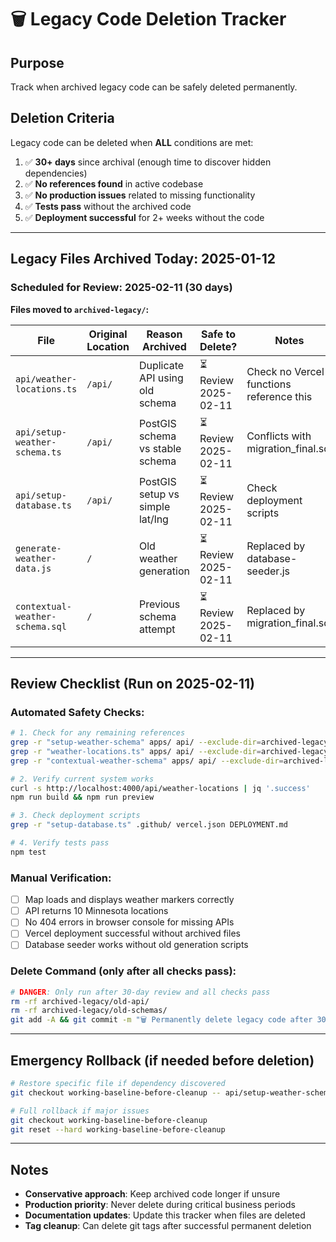 # 🗑️ Legacy Code Deletion Tracker

## Purpose
Track when archived legacy code can be safely deleted permanently.

## Deletion Criteria
Legacy code can be deleted when **ALL** conditions are met:
1. ✅ **30+ days** since archival (enough time to discover hidden dependencies)
2. ✅ **No references found** in active codebase
3. ✅ **No production issues** related to missing functionality
4. ✅ **Tests pass** without the archived code
5. ✅ **Deployment successful** for 2+ weeks without the code

---

## Legacy Files Archived Today: 2025-01-12

### Scheduled for Review: **2025-02-11** (30 days)

**Files moved to `archived-legacy/`:**

| File | Original Location | Reason Archived | Safe to Delete? | Notes |
|------|------------------|------------------|------------------|-------|
| `api/weather-locations.ts` | `/api/` | Duplicate API using old schema | ⏳ Review 2025-02-11 | Check no Vercel functions reference this |
| `api/setup-weather-schema.ts` | `/api/` | PostGIS schema vs stable schema | ⏳ Review 2025-02-11 | Conflicts with migration_final.sql |
| `api/setup-database.ts` | `/api/` | PostGIS setup vs simple lat/lng | ⏳ Review 2025-02-11 | Check deployment scripts |
| `generate-weather-data.js` | `/` | Old weather generation | ⏳ Review 2025-02-11 | Replaced by database-seeder.js |
| `contextual-weather-schema.sql` | `/` | Previous schema attempt | ⏳ Review 2025-02-11 | Replaced by migration_final.sql |

---

## Review Checklist (Run on 2025-02-11)

### Automated Safety Checks:
```bash
# 1. Check for any remaining references
grep -r "setup-weather-schema" apps/ api/ --exclude-dir=archived-legacy
grep -r "weather-locations.ts" apps/ api/ --exclude-dir=archived-legacy  
grep -r "contextual-weather-schema" apps/ api/ --exclude-dir=archived-legacy

# 2. Verify current system works
curl -s http://localhost:4000/api/weather-locations | jq '.success'
npm run build && npm run preview

# 3. Check deployment scripts
grep -r "setup-database.ts" .github/ vercel.json DEPLOYMENT.md

# 4. Verify tests pass
npm test
```

### Manual Verification:
- [ ] Map loads and displays weather markers correctly
- [ ] API returns 10 Minnesota locations 
- [ ] No 404 errors in browser console for missing APIs
- [ ] Vercel deployment successful without archived files
- [ ] Database seeder works without old generation scripts

### Delete Command (only after all checks pass):
```bash
# DANGER: Only run after 30-day review and all checks pass
rm -rf archived-legacy/old-api/
rm -rf archived-legacy/old-schemas/
git add -A && git commit -m "🗑️ Permanently delete legacy code after 30-day safety period"
```

---

## Emergency Rollback (if needed before deletion)
```bash
# Restore specific file if dependency discovered
git checkout working-baseline-before-cleanup -- api/setup-weather-schema.ts

# Full rollback if major issues
git checkout working-baseline-before-cleanup
git reset --hard working-baseline-before-cleanup
```

---

## Notes
- **Conservative approach**: Keep archived code longer if unsure
- **Production priority**: Never delete during critical business periods
- **Documentation updates**: Update this tracker when files are deleted
- **Tag cleanup**: Can delete git tags after successful permanent deletion